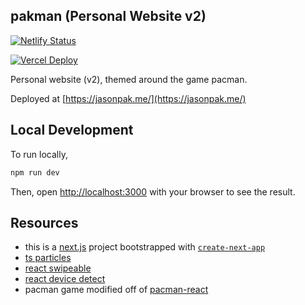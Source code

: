 ## pakman (Personal Website v2)
[![Netlify Status](https://api.netlify.com/api/v1/badges/cdf29c66-7c82-4180-ab82-f2a58a4a3d4e/deploy-status)](https://app.netlify.com/sites/pak-man/deploys)

[![Vercel Deploy](https://deploy-badge.vercel.app/vercel/pacman-wheat?style=for-the-badge)](https://pacman-wheat.vercel.app/)

Personal website (v2), themed around the game pacman.

Deployed at [https://jasonpak.me/](https://jasonpak.me/)


## Local Development

To run locally,
```bash
npm run dev
```

Then, open [http://localhost:3000](http://localhost:3000) with your browser to see the result.


## Resources
* this is a [next.js](https://nextjs.org) project bootstrapped with [`create-next-app`](https://nextjs.org/docs/app/api-reference/cli/create-next-app)
* [ts particles](https://particles.js.org/)
* [react swipeable](https://commerce.nearform.com/open-source/react-swipeable)
* [react device detect](https://www.npmjs.com/package/react-device-detect)
* pacman game modified off of [pacman-react](https://github.com/felamaslen/pacman-react)